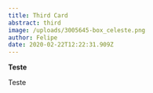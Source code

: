 ```yaml
---
title: Third Card
abstract: third
image: /uploads/3005645-box_celeste.png
author: Felipe
date: 2020-02-22T12:22:31.909Z
---
```

**Teste**

Teste
